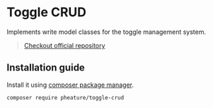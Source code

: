# Toggle CRUD

Implements write model classes for the toggle management system.

> [Checkout official repository](https://github.com/pheature-flags/toggle-crud)

## Installation guide

Install it using [composer package manager](https://getcomposer.org/download/).

```bash
composer require pheature/toggle-crud
```
